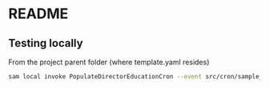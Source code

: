 # README

## Testing locally

From the project parent folder (where template.yaml resides)

```sh
sam local invoke PopulateDirectorEducationCron --event src/cron/sample_event.json
```